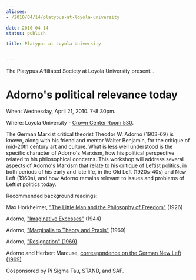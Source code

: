 ```yaml
---
aliases:
- /2010/04/14/platypus-at-loyola-university

date: 2010-04-14
status: publish

title: Platypus at Loyola University


---
```

The Platypus Affiliated Society at Loyola University present...

Adorno's political relevance today
==================================

When: Wednesday, April 21, 2010. 7-8:30pm.

Where: Loyola University - [Crown Center Room 530](http://maps.google.com/maps?q=loyola+crown+center&oe=utf-8&client=firefox-a&ie=UTF8&hl=en&hq=loyola+crown+center&hnear=Lincolnwood,+IL&ll=42.00243,-87.656457&spn=0.006203,0.011737&z=16).

The German Marxist critical theorist Theodor W. Adorno (1903-69) is known, along with his friend and mentor Walter Benjamin, for the critique of mid-20th century art and culture. What is less well understood is the specific character of Adorno's Marxism, how his political perspective related to his philosophical concerns. This workshop will address several aspects of Adorno's Marxism that relate to his critique of Leftist politics, in both periods of his early and late life, in the Old Left (1920s-40s) and New Left (1960s), and how Adorno remains relevant to issues and problems of Leftist politics today.

Recommended background readings:

Max Horkheimer, ["The Little Man and the Philosophy of Freedom"](/file/readings/readings/horkheimer_dawnex.pdf) (1926)

Adorno, ["Imaginative Excesses"](/file/readings/readings/adorno_imaginativeexcesses.pdf) (1944)

Adorno, ["Marginalia to Theory and Praxis"](/file/readings/readings/adorno_marginaliatheorypraxis.pdf) (1969)

Adorno, ["Resignation" (1969)](/file/readings/adorno_resignation1969.pdf)

Adorno and Herbert Marcuse, [correspondence on the German New Left (1969)](/file/readings/adornomarcuse_germannewleft.pdf)

Cosponsored by Pi Sigma Tau, STAND, and SAF.
